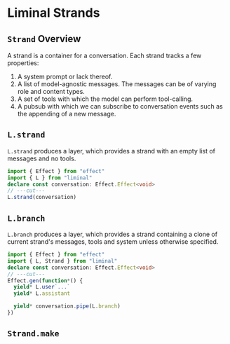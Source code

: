 # Liminal Strands <Badge type="warning" text="beta" />

## `Strand` Overview

A strand is a container for a conversation. Each strand tracks a few properties:

1. A system prompt or lack thereof.
2. A list of model-agnostic messages. The messages can be of varying role and
   content types.
3. A set of tools with which the model can perform tool-calling.
4. A pubsub with which we can subscribe to conversation events such as the
   appending of a new message.

## `L.strand`

`L.strand` produces a layer, which provides a strand with an empty list of
messages and no tools.

```ts twoslash
import { Effect } from "effect"
import { L } from "liminal"
declare const conversation: Effect.Effect<void>
// ---cut---
L.strand(conversation)
```

## `L.branch`

`L.branch` produces a layer, which provides a strand containing a clone of
current strand's messages, tools and system unless otherwise specified.

```ts twoslash
import { Effect } from "effect"
import { L, Strand } from "liminal"
declare const conversation: Effect.Effect<void>
// ---cut---
Effect.gen(function*() {
  yield* L.user`...`
  yield* L.assistant

  yield* conversation.pipe(L.branch)
})
```

## `Strand.make`
